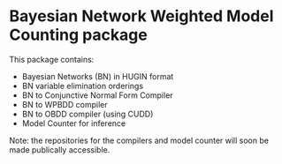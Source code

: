 # Bayesian Network Weighted Model Counting package

This package contains:

* Bayesian Networks (BN) in HUGIN format
* BN variable elimination orderings
* BN to Conjunctive Normal Form Compiler
* BN to WPBDD compiler
* BN to OBDD compiler (using CUDD)
* Model Counter for inference

Note: the repositories for the compilers and model counter will soon be made publically accessible.
